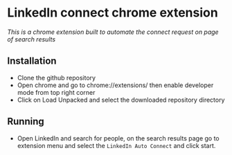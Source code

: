 # LinkedIn connect chrome extension

*This is a chrome extension built to automate the connect request on page of search results*

## Installation

- Clone the github repository
- Open chrome and go to chrome://extensions/ then enable developer mode from top right corner
- Click on Load Unpacked and select the downloaded repository directory

## Running

- Open LinkedIn and search for people, on the search results page go to extension menu and select the `LinkedIn Auto Connect` and click start.